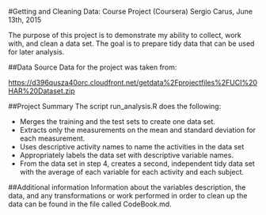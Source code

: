 #Getting and Cleaning Data: Course Project (Coursera)
Sergio Carus, June 13th, 2015

The purpose of this project is to demonstrate my ability to collect, work with, and clean a data set. 
The goal is to prepare tidy data that can be used for later analysis. 
  

##Data Source
Data for the project was taken from: 

https://d396qusza40orc.cloudfront.net/getdata%2Fprojectfiles%2FUCI%20HAR%20Dataset.zip 


##Project Summary
The script run_analysis.R does the following: 
- Merges the training and the test sets to create one data set.
- Extracts only the measurements on the mean and standard deviation for each measurement. 
- Uses descriptive activity names to name the activities in the data set
- Appropriately labels the data set with descriptive variable names. 
- From the data set in step 4, creates a second, 
   independent tidy data set with the average of each variable for each activity and each subject.

   
##Additional information
Information about the variables description, the data, and any transformations or work 
performed in order to clean up the data can be found in the file called CodeBook.md.   